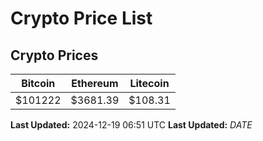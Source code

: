 # Crypto Price List

## Crypto Prices
| Bitcoin | Ethereum | Litecoin |
| ------- | -------- | -------- |
| $101222 | $3681.39 | $108.31 |
**Last Updated:** 2024-12-19 06:51 UTC
**Last Updated:** $DATE$
